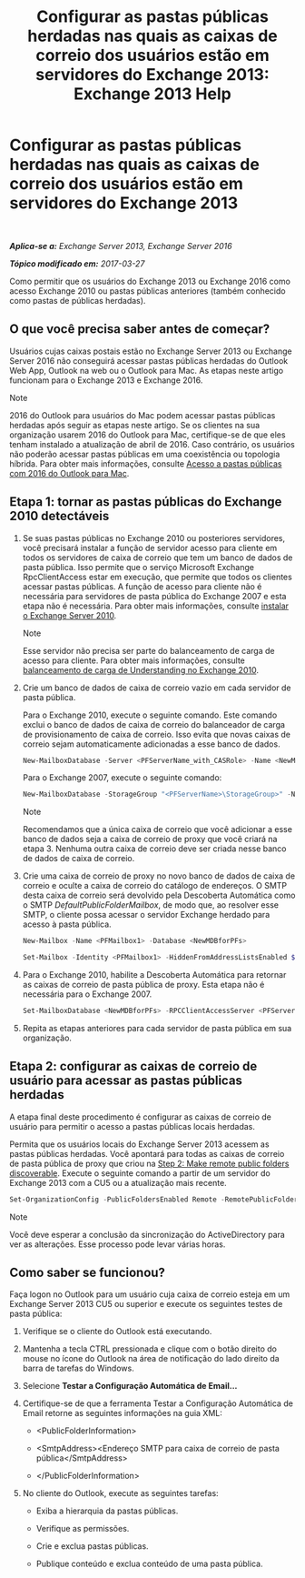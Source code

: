 ﻿---
title: 'Configurar as pastas públicas herdadas nas quais as caixas de correio dos usuários estão em servidores do Exchange 2013: Exchange 2013 Help'
TOCTitle: Configurar as pastas públicas herdadas nas quais as caixas de correio dos usuários estão em servidores do Exchange 2013
ms:assetid: 1d5ca19e-696e-4054-a634-15dd34d952b7
ms:mtpsurl: https://technet.microsoft.com/pt-br/library/Dn690134(v=EXCHG.150)
ms:contentKeyID: 62281152
ms.date: 05/22/2018
mtps_version: v=EXCHG.150
ms.translationtype: MT
---

# Configurar as pastas públicas herdadas nas quais as caixas de correio dos usuários estão em servidores do Exchange 2013

 

_**Aplica-se a:** Exchange Server 2013, Exchange Server 2016_

_**Tópico modificado em:** 2017-03-27_

Como permitir que os usuários do Exchange 2013 ou Exchange 2016 como acesso Exchange 2010 ou pastas públicas anteriores (também conhecido como pastas de públicas herdadas).

## O que você precisa saber antes de começar?

Usuários cujas caixas postais estão no Exchange Server 2013 ou Exchange Server 2016 não conseguirá acessar pastas públicas herdadas do Outlook Web App, Outlook na web ou o Outlook para Mac. As etapas neste artigo funcionam para o Exchange 2013 e Exchange 2016.


> [!NOTE]
> 2016 do Outlook para usuários do Mac podem acessar pastas públicas herdadas após seguir as etapas neste artigo. Se os clientes na sua organização usarem 2016 do Outlook para Mac, certifique-se de que eles tenham instalado a atualização de abril de 2016. Caso contrário, os usuários não poderão acessar pastas públicas em uma coexistência ou topologia híbrida. Para obter mais informações, consulte <A href="https://docs.microsoft.com/pt-br/exchange/collaboration-exo/public-folders/access-public-folders-with-outlook-2016-for-mac">Acesso a pastas públicas com 2016 do Outlook para Mac</A>.



## Etapa 1: tornar as pastas públicas do Exchange 2010 detectáveis

1.  Se suas pastas públicas no Exchange 2010 ou posteriores servidores, você precisará instalar a função de servidor acesso para cliente em todos os servidores de caixa de correio que tem um banco de dados de pasta pública. Isso permite que o serviço Microsoft Exchange RpcClientAccess estar em execução, que permite que todos os clientes acessar pastas públicas. A função de acesso para cliente não é necessária para servidores de pasta pública do Exchange 2007 e esta etapa não é necessária. Para obter mais informações, consulte [instalar o Exchange Server 2010](install-exchange-2013-using-the-setup-wizard-exchange-2013-help.md).
    

    > [!NOTE]
    > Esse servidor não precisa ser parte do balanceamento de carga de acesso para cliente. Para obter mais informações, consulte <A href="https://technet.microsoft.com/en-us/library/ff625247(v=exchg.141).aspx">balanceamento de carga de Understanding no Exchange 2010</A>.



2.  Crie um banco de dados de caixa de correio vazio em cada servidor de pasta pública.
    
    Para o Exchange 2010, execute o seguinte comando. Este comando exclui o banco de dados de caixa de correio do balanceador de carga de provisionamento de caixa de correio. Isso evita que novas caixas de correio sejam automaticamente adicionadas a esse banco de dados.
    
    ```powershell
    New-MailboxDatabase -Server <PFServerName_with_CASRole> -Name <NewMDBforPFs> -IsExcludedFromProvisioning $true 
    ```
    
    Para o Exchange 2007, execute o seguinte comando:
    
    ```powershell
    New-MailboxDatabase -StorageGroup "<PFServerName>\StorageGroup>" -Name <NewMDBforPFs>
    ```
    

    > [!NOTE]
    > Recomendamos que a única caixa de correio que você adicionar a esse banco de dados seja a caixa de correio de proxy que você criará na etapa 3. Nenhuma outra caixa de correio deve ser criada nesse banco de dados de caixa de correio.



3.  Crie uma caixa de correio de proxy no novo banco de dados de caixa de correio e oculte a caixa de correio do catálogo de endereços. O SMTP desta caixa de correio será devolvido pela Descoberta Automática como o SMTP *DefaultPublicFolderMailbox*, de modo que, ao resolver esse SMTP, o cliente possa acessar o servidor Exchange herdado para acesso à pasta pública.
    
    ```powershell
    New-Mailbox -Name <PFMailbox1> -Database <NewMDBforPFs> 
    ```
    
    ```powershell
    Set-Mailbox -Identity <PFMailbox1> -HiddenFromAddressListsEnabled $true
    ```

4.  Para o Exchange 2010, habilite a Descoberta Automática para retornar as caixas de correio de pasta pública de proxy. Esta etapa não é necessária para o Exchange 2007.
    
    ```powershell
    Set-MailboxDatabase <NewMDBforPFs> -RPCClientAccessServer <PFServerName_with_CASRole>
    ```

5.  Repita as etapas anteriores para cada servidor de pasta pública em sua organização.

## Etapa 2: configurar as caixas de correio de usuário para acessar as pastas públicas herdadas

A etapa final deste procedimento é configurar as caixas de correio de usuário para permitir o acesso a pastas públicas locais herdadas.

Permita que os usuários locais do Exchange Server 2013 acessem as pastas públicas herdadas. Você apontará para todas as caixas de correio de pasta pública de proxy que criou na [Step 2: Make remote public folders discoverable](https://docs.microsoft.com/pt-br/exchange/collaboration-exo/public-folders/set-up-legacy-hybrid-public-folders). Execute o seguinte comando a partir de um servidor do Exchange 2013 com a CU5 ou a atualização mais recente.

```powershell
Set-OrganizationConfig -PublicFoldersEnabled Remote -RemotePublicFolderMailboxes ProxyMailbox1,ProxyMailbox2,ProxyMailbox3
```


> [!NOTE]
> Você deve esperar a conclusão da sincronização do ActiveDirectory para ver as alterações. Esse processo pode levar várias horas.



## Como saber se funcionou?

Faça logon no Outlook para um usuário cuja caixa de correio esteja em um Exchange Server 2013 CU5 ou superior e execute os seguintes testes de pasta pública:

1.  Verifique se o cliente do Outlook está executando.

2.  Mantenha a tecla CTRL pressionada e clique com o botão direito do mouse no ícone do Outlook na área de notificação do lado direito da barra de tarefas do Windows.

3.  Selecione **Testar a Configuração Automática de Email...**

4.  Certifique-se de que a ferramenta Testar a Configuração Automática de Email retorne as seguintes informações na guia XML:
    
      - \<PublicFolderInformation\>
    
      - \<SmtpAddress\>\<Endereço SMTP para caixa de correio de pasta pública\</SmtpAddress\>
    
      - \</PublicFolderInformation\>

5.  No cliente do Outlook, execute as seguintes tarefas:
    
      - Exiba a hierarquia da pastas públicas.
    
      - Verifique as permissões.
    
      - Crie e exclua pastas públicas.
    
      - Publique conteúdo e exclua conteúdo de uma pasta pública.


